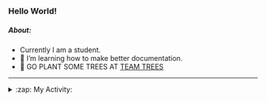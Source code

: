 ### Hello World!

##### About:
- Currently I am a student.
- 🌱 I’m learning how to make better documentation.
- 🌱 GO PLANT SOME TREES AT [TEAM TREES](https://teamtrees.org/)

---
<details>
  <summary>:zap: My Activity:</summary>
  
<!--START_SECTION:waka-->
![Code Time](http://img.shields.io/badge/Code%20Time-1%2C136%20hrs%207%20mins-blue)

**I'm a Night 🦉** 

```text
🌞 Morning                1362 commits        ██░░░░░░░░░░░░░░░░░░░░░░░   09.08 % 
🌆 Daytime                5344 commits        █████████░░░░░░░░░░░░░░░░   35.61 % 
🌃 Evening                4336 commits        ███████░░░░░░░░░░░░░░░░░░   28.90 % 
🌙 Night                  3963 commits        ███████░░░░░░░░░░░░░░░░░░   26.41 % 
```
📅 **I'm Most Productive on Wednesday** 

```text
Monday                   2270 commits        ████░░░░░░░░░░░░░░░░░░░░░   15.13 % 
Tuesday                  1940 commits        ███░░░░░░░░░░░░░░░░░░░░░░   12.93 % 
Wednesday                3468 commits        ██████░░░░░░░░░░░░░░░░░░░   23.11 % 
Thursday                 1858 commits        ███░░░░░░░░░░░░░░░░░░░░░░   12.38 % 
Friday                   1456 commits        ██░░░░░░░░░░░░░░░░░░░░░░░   09.70 % 
Saturday                 1337 commits        ██░░░░░░░░░░░░░░░░░░░░░░░   08.91 % 
Sunday                   2676 commits        ████░░░░░░░░░░░░░░░░░░░░░   17.83 % 
```


📊 **This Week I Spent My Time On** 

```text
🔥 Editors: 
VS Code                  29 mins             █████████████████████████   100.00 % 

🐱‍💻 Projects: 
CSF22                    20 mins             █████████████████░░░░░░░░   68.67 % 
praise                   9 mins              ████████░░░░░░░░░░░░░░░░░   31.33 % 
```


 Last Updated on 21/06/2023 08:09:04 UTC
<!--END_SECTION:waka-->
</details>

